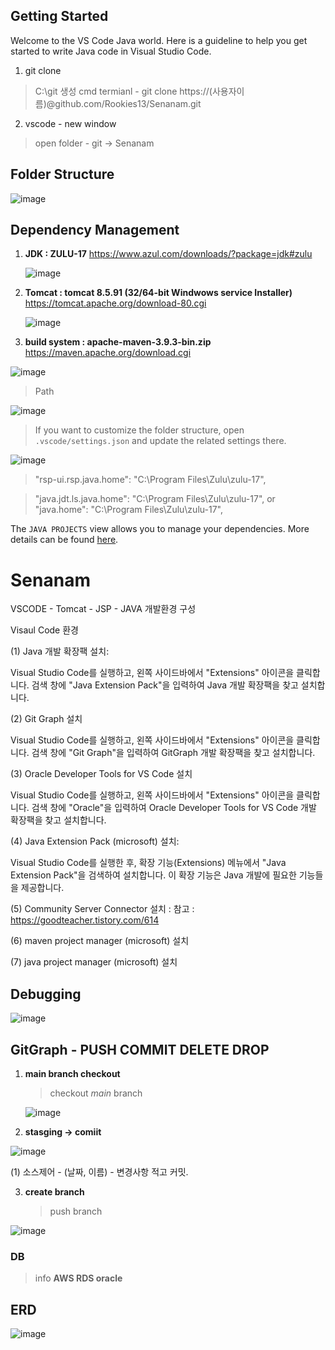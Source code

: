 ## Getting Started

Welcome to the VS Code Java world. Here is a guideline to help you get started to write Java code in Visual Studio Code.
1. git clone
  >  C:\git 생성
  > cmd termianl
     - git clone https://(사용자이름)@github.com/Rookies13/Senanam.git

2. vscode - new window
  > open folder - git -> Senanam 

## Folder Structure

![image](https://github.com/Rookies13/Senanam/assets/140288335/e16fef2b-0d61-46dd-9441-4ffb7e86376f)



## Dependency Management
1. **JDK : ZULU-17**
     https://www.azul.com/downloads/?package=jdk#zulu

   ![image](https://github.com/Rookies13/Senanam/assets/140288335/54af6e77-4ede-4bdd-9044-5c57b663a79d)



3. **Tomcat : tomcat 8.5.91 (32/64-bit Windwows service Installer)**
      https://tomcat.apache.org/download-80.cgi

   ![image](https://github.com/Rookies13/Senanam/assets/140288335/1bb65589-1390-4513-9e8c-da25d92bfbf5)



5. **build system : apache-maven-3.9.3-bin.zip**
     https://maven.apache.org/download.cgi

  ![image](https://github.com/Rookies13/Senanam/assets/140288335/7ccf314f-f6c3-4a53-b635-7e842a5b8dc7)

   
> Path

  ![image](https://github.com/Rookies13/Senanam/assets/140288335/3215324c-7e83-412d-ad58-278f1ff146e6)


> If you want to customize the folder structure, open `.vscode/settings.json` and update the related settings there.

  ![image](https://github.com/Rookies13/Senanam/assets/140288335/edbf7cc2-55cf-4d46-9158-ea917790ec7c)

  >"rsp-ui.rsp.java.home": "C:\\Program Files\\Zulu\\zulu-17",

  > "java.jdt.ls.java.home": "C:\\Program Files\\Zulu\\zulu-17", or "java.home": "C:\\Program Files\\Zulu\\zulu-17",

The `JAVA PROJECTS` view allows you to manage your dependencies. More details can be found [here](https://github.com/microsoft/vscode-java-dependency#manage-dependencies).

# Senanam

VSCODE - Tomcat - JSP - JAVA 개발환경 구성

Visaul Code 환경

(1) Java 개발 확장팩 설치:

Visual Studio Code를 실행하고, 왼쪽 사이드바에서 "Extensions" 아이콘을 클릭합니다. 검색 창에 "Java Extension Pack"을 입력하여 Java 개발 확장팩을 찾고 설치합니다.

(2) Git Graph 설치

Visual Studio Code를 실행하고, 왼쪽 사이드바에서 "Extensions" 아이콘을 클릭합니다. 검색 창에 "Git Graph"을 입력하여 GitGraph 개발 확장팩을 찾고 설치합니다.

(3) Oracle Developer Tools for VS Code 설치 

Visual Studio Code를 실행하고, 왼쪽 사이드바에서 "Extensions" 아이콘을 클릭합니다. 검색 창에 "Oracle"을 입력하여 Oracle Developer Tools for VS Code 개발 확장팩을 찾고 설치합니다.

(4) Java Extension Pack (microsoft) 설치:

Visual Studio Code를 실행한 후, 확장 기능(Extensions) 메뉴에서 "Java Extension Pack"을 검색하여 설치합니다. 이 확장 기능은 Java 개발에 필요한 기능들을 제공합니다.

(5) Community Server Connector 설치 : 
참고 : https://goodteacher.tistory.com/614

(6) maven project manager (microsoft) 설치

(7) java project manager (microsoft) 설치 


## Debugging

![image](https://github.com/Rookies13/Senanam/assets/140288335/095c32f9-8392-4cce-88e4-73a0c3aa3a8a)


## GitGraph -  PUSH COMMIT DELETE DROP 
1. **main branch checkout**
     > checkout *main* branch
     
     ![image](https://github.com/Rookies13/Senanam/assets/140288335/9937f59d-f64a-42b6-8e3b-fb93dc62aa62)


2. **stasging -> comiit**
      >

![image](https://github.com/Rookies13/Senanam/assets/140288335/4c649456-c23d-49a0-9fc4-4da635604d52)


(1) 소스제어 - (날짜, 이름) - 변경사항 적고 커밋.  

3. **create branch**
    > push branch 

![image](https://github.com/Rookies13/Senanam/assets/140288335/cee195f9-657f-486f-bb3c-b9a4a2f8570b)

### DB 
 > info  **AWS RDS oracle**

## ERD 

![image](https://github.com/Rookies13/Senanam/assets/140288335/96ccfe4e-cb3c-4bad-b533-b956ef630e87)


